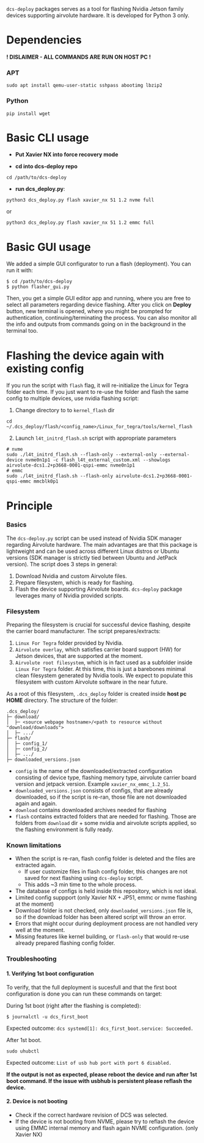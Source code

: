 `dcs-deploy` packages serves as a tool for flashing Nvidia Jetson family devices supporting airvolute hardware. It is developed for Python 3 only.

# Dependencies
**! DISLAIMER - ALL COMMANDS ARE RUN ON HOST PC !**
### APT

```  
sudo apt install qemu-user-static sshpass abootimg lbzip2  
```    
### Python
```
pip install wget  
```

# Basic CLI usage
- **Put Xavier NX into force recovery mode**

- **cd into dcs-deploy repo**
```
cd /path/to/dcs-deploy
```
- **run dcs_deploy.py**:
```
python3 dcs_deploy.py flash xavier_nx 51 1.2 nvme full
```
or
```
python3 dcs_deploy.py flash xavier_nx 51 1.2 emmc full
```

# Basic GUI usage
We added a simple GUI configurator to run a flash (deployment). You can run it with:
```
$ cd /path/to/dcs-deploy
$ python flasher_gui.py
```

Then, you get a simple GUI editor app and running, where you are free to select all parameters regarding device flashing. After you click on **Deploy** button, new terminal is opened, where you might be prompted for authentication, continuing/terminating the process. You can also monitor all the info and outputs from commands going on in the background in the terminal too.

# Flashing the device again with existing config
If you run the script with `flash` flag, it will re-initialize the Linux for Tegra folder each time. If you just want to re-use the folder and flash the same config to multiple devices, use nvidia flashing script:
 
1. Change directory to to `kernel_flash` dir

```
cd ~/.dcs_deploy/flash/<config_name>/Linux_for_tegra/tools/kernel_flash
```

2. Launch `l4t_initrd_flash.sh` script with appropriate parameters
```
# nvme
sudo ./l4t_initrd_flash.sh --flash-only --external-only --external-device nvme0n1p1 -c flash_l4t_external_custom.xml --showlogs airvolute-dcs1.2+p3668-0001-qspi-emmc nvme0n1p1
# emmc
sudo ./l4t_initrd_flash.sh --flash-only airvolute-dcs1.2+p3668-0001-qspi-emmc mmcblk0p1
```

# Principle
### Basics
The `dcs-deploy.py` script can be used instead of Nvidia SDK manager regarding Airvolute hardware. The main advantages are that this package is lightweight and can be used across different Linux distros or Ubuntu versions (SDK manager is strictly tied between Ubuntu and JetPack version). The script does 3 steps in general:
1. Download Nvidia and custom Airvolute files.
2. Prepare filesystem, which is ready for flashing.
3. Flash the device supporting Airvolute boards.
`dcs-deploy` package leverages many of Nvidia provided scripts.

### Filesystem
Preparing the filesystem is crucial for successful device flashing, despite the carrier board manufacturer. The script prepares/extracts:
1. `Linux For Tegra` folder provided by Nvidia.
2. `Airvolute overlay`, which satisfies carrier board support (HW) for Jetson devices, that are supported at the moment.
3. `Airvolute root filesystem`, which is in fact used as a subfolder inside `Linux For Tegra` folder. At this time, this is just a barebones minimal clean filesystem generated by Nvidia tools. We expect to populate this filesystem with custom Airvolute software in the near future.

As a root of this filesystem, `.dcs_deploy` folder is created inside **host pc HOME** directory. The structure of the folder:
```
.dcs_deploy/
├─ download/
│  ├─ <source webpage hostname>/<path to resource without "download/downloads">
│  ├─ .../
├─ flash/
│  ├─ config_1/
│  ├─ config_2/
│  ├─ .../
├─ downloaded_versions.json

```

- `config` is the name of the downloaded/extracted configuration consisting of device type, flashing memory type, airvolute carrier board version and jetpack version. Example `xavier_nx_emmc_1.2_51`.
- `downloaded_versions.json` consists of configs, that are already downloaded, so if the script is re-ran, those file are not downloaded again and again.
- `download` contains downloaded archives needed for flashing
- `flash` contains extracted folders that are needed for flashing. Those are folders from `download` dir + some nvidia and airvolute scripts applied, so the flashing environment is fully ready.

### Known limitations
- When the script is re-ran, flash config folder is deleted and the files are extracted again.
  - If user customize files in flash config folder, this changes are not saved for next flashing using `dcs-deploy` script.
  - This adds ~3 min time to the whole process.
- The database of configs is held inside this repository, which is not ideal.
- Limited config suppport (only Xavier NX + JP51, emmc or nvme flashing at the moment)
- Download folder is not checked, only `downloaded_versions.json` file is, so if the download folder has been altered script will throw an error.
- Errors that might occur during deployment process are not handled very well at the moment.
- Missing features like kernel building, or `flash-only` that would re-use already prepared flashing config folder. 

### Troubleshooting
#### 1. Verifying 1st boot configuration
To verify, that the full deployment is sucesfull and that the first boot configuration is done you can run these commands on target:

During 1st boot (right after the flashing is completed):
```
$ journalctl -u dcs_first_boot
```
Expected outcome:
`dcs systemd[1]: dcs_first_boot.service: Succeeded.`

After 1st boot.
```
sudo uhubctl
```
Expected outcome:
`List of usb hub port with port 6 disabled.`

**If the output is not as expected, please reboot the device and run after 1st boot command. If the issue with usbhub is persistent please reflash the device.**

#### 2. Device is not booting
- Check if the correct hardware revision of DCS was selected.
- If the device is not booting from NVME, please try to reflash the device using EMMC internal memory and flash again NVME configuration. (only Xavier NX)

